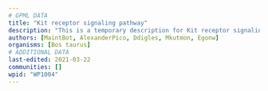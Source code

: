 ```yaml
---
# GPML DATA
title: "Kit receptor signaling pathway"
description: "This is a temporary description for Kit receptor signaling pathway"
authors: [MaintBot, AlexanderPico, Ddigles, Mkutmon, Egonw]
organisms: [Bos taurus]
# ADDITIONAL DATA
last-edited: 2021-03-22
communities: []
wpid: "WP1004"
---
```

